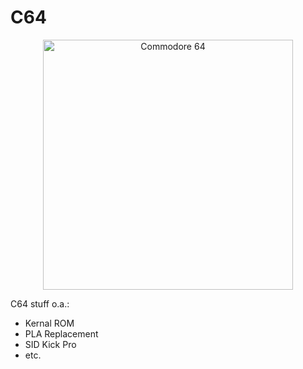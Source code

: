 # C64

<p align="center" ><img width="400" alt="Commodore 64" src="https://github.com/user-attachments/assets/a4f5abd1-425b-40fd-8608-2b03f8b7ec09" /></p>


C64 stuff o.a.:
- Kernal ROM
- PLA Replacement
- SID Kick Pro
- etc.
